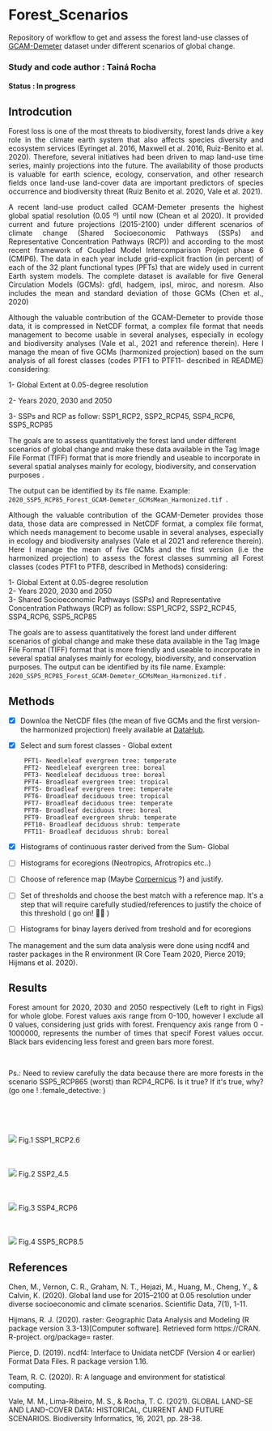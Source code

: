 # Forest_Scenarios
Repository of workflow to get and assess the forest land-use classes of [GCAM-Demeter](https://data.pnnl.gov/dataset/13192) dataset under different scenarios of global change.

### Study and code author : Tainá Rocha

#### Status : In progress

## Introdcution
<p align="justify"> Forest loss is one of the most threats to biodiversity, forest lands drive a key role in the climate earth system that also affects species diversity and ecosystem services (Eyringet al. 2016, Maxwell et al. 2016, Ruiz-Benito et al. 2020). Therefore, several initiatives had been driven to map land-use time series, mainly projections into the future. The availability of those products is valuable for earth science, ecology, conservation, and other research fields once land-use land-cover data are important predictors of species occurrence and biodiversity threat (Ruiz Benito et al. 2020, Vale et al. 2021).</p>


<p align="justify">A recent land-use product called GCAM-Demeter presents the highest global spatial resolution (0.05 º) until now (Chean et al 2020).  It provided current and future projections (2015-2100) under different scenarios of climate change (Shared Socioeconomic Pathways (SSPs) and Representative Concentration Pathways (RCP)) and according to the most recent framework of Coupled Model Intercomparison Project phase 6 (CMIP6). The data in each year include grid-explicit fraction (in percent) of each of the 32 plant functional types (PFTs) that are widely used in current Earth system models. The complete dataset is available for five General Circulation Models (GCMs): gfdl, hadgem, ipsl, miroc, and noresm. Also includes the mean and standard deviation of those GCMs (Chen et al., 2020)</p>

<p align="justify">Although the valuable contribution of the GCAM-Demeter to provide those data, it is compressed in NetCDF format, a complex file format that needs management to become usable in several analyses, especially in ecology and biodiversity analyses (Vale et al., 2021 and reference therein). Here I manage the mean of five GCMs (harmonized projection)  based on  the sum analysis of all forest classes (codes PTF1 to PTF11- described in README) considering:

1- Global Extent at  0.05-degree resolution <br>

2- Years 2020, 2030 and 2050 <br>

3- SSPs and RCP as follow: SSP1_RCP2, SSP2_RCP45, SSP4_RCP6, SSP5_RCP85 <br>

The goals are to assess quantitatively the forest land under different scenarios of global change and make these data available in the Tag Image File Format (TIFF) format that is more friendly and useable to incorporate in several spatial analyses mainly for ecology, biodiversity, and conservation purposes .

The output can be identified by its file name. Example: `2020_SSP5_RCP85_Forest_GCAM-Demeter_GCMsMean_Harmonized.tif `.

<p align="justify"> Although the valuable contribution of the GCAM-Demeter provides those data, those data are compressed in NetCDF format, a complex file format, which needs management to become usable in several analyses, especially in ecology and biodiversity analyses (Vale et al 2021 and reference therein). Here I manage the mean of five GCMs and the first version (i.e the harmonized projection)  to assess the forest classes summing all Forest classes (codes PTF1 to PTF8, described in Methods) considering:

1- Global Extent at  0.05-degree resolution <br>
2- Years 2020, 2030 and 2050 <br>
3- Shared Socioeconomic Pathways (SSPs) and Representative Concentration Pathways (RCP) as follow: SSP1_RCP2, SSP2_RCP45, SSP4_RCP6, SSP5_RCP85 <br>

  The goals are to assess quantitatively the forest land under different scenarios of global change and make these data available in the Tag Image File Format (TIFF) format that is more friendly and useable to incorporate in several spatial analyses mainly for ecology, biodiversity, and conservation purposes.  The output can be identified by its file name. Example: `2020_SSP5_RCP85_Forest_GCAM-Demeter_GCMsMean_Harmonized.tif` . </p>


## Methods

- [x] Downloa the NetCDF files  (the mean of five GCMs and the first version- the harmonized projection)  freely available at [DataHub](https://release.datahub.pnnl.gov/released_data/1190).
- [x] Select and sum forest classes - Global extent 
      
       PFT1- Needleleaf evergreen tree: temperate
       PFT2- Needleleaf evergreen tree: boreal
       PFT3- Needleleaf deciduous tree: boreal
       PFT4- Broadleaf evergreen tree: tropical
       PFT5- Broadleaf evergreen tree: temperate
       PFT6- Broadleaf deciduous tree: tropical
       PFT7- Broadleaf deciduous tree: temperate
       PFT8- Broadleaf deciduous tree: boreal
       PFT9- Broadleaf evergreen shrub: temperate
       PFT10- Broadleaf deciduous shrub: temperate
       PFT11- Broadleaf deciduous shrub: boreal
      
- [x] Histograms of continuous raster derived from the Sum- Global
- [ ] Histograms for ecoregions (Neotropics, Afrotropics etc..)
- [ ] Choose of reference map (Maybe [Corpernicus](https://land.copernicus.eu/global/products/lc) ?) and justify.
- [ ] Set of thresholds and choose the best match with a reference map. It's a step that will require carefully studied/references to justify the choice of this threshold ( go on! :female_detective:	)
- [ ] Histograms for binay layers derived from treshold and for ecoregions

The management and the sum data analysis were done using ncdf4 and raster packages in the R environment (R Core Team 2020, Pierce 2019; Hijmans et al. 2020).  

## Results 
<p align="justify">Forest amount for 2020, 2030 and 2050 respectively (Left to right in Figs) for whole globe. Forest values axis range from 0-100, however I exclude all 0 values, considering just grids with forest. Frenquency axis range from 0 - 1000000, represents the number of times that specif Forest values occur. Black bars evidencing less forest and green bars more forest.</p>
<br /> 
<p align="justify">Ps.: Need to review carefully the data because there are more forests in the scenario SSP5_RCP865 (worst) than RCP4_RCP6. Is it true? If it's true, why?    (go one ! :female_detective: )</p>
<br /> 
<br /> 
<br /> 



![](https://i.imgur.com/3Rg8B5n.png)
Fig.1 SSP1_RCP2.6
<br /> 
<br /> 
<br /> 

![](https://i.imgur.com/VodtnoE.png)
Fig.2 SSP2_4.5
<br /> 
<br /> 
<br /> 

![](https://i.imgur.com/XLdR95v.png)
Fig.3 SSP4_RCP6
<br /> 
<br /> 
<br /> 

![](https://i.imgur.com/2YOjzuK.png)
Fig.4 SSP5_RCP8.5
## References


Chen, M., Vernon, C. R., Graham, N. T., Hejazi, M., Huang, M., Cheng, Y., & Calvin, K. (2020). Global land use for 2015–2100 at 0.05 resolution under diverse socioeconomic and climate scenarios. Scientific Data, 7(1), 1-11. 

Hijmans, R. J. (2020). raster: Geographic Data Analysis and Modeling (R package version 3.3-13)[Computer software]. Retrieved form https://CRAN. R-project. org/package= raster.

Pierce, D. (2019). ncdf4: Interface to Unidata netCDF (Version 4 or earlier) Format Data Files. R package version 1.16.

Team, R. C. (2020). R: A language and environment for statistical computing.

Vale, M. M., Lima-Ribeiro, M. S., & Rocha, T. C. (2021). GLOBAL LAND-SE AND LAND-COVER DATA: HISTORICAL, CURRENT AND FUTURE SCENARIOS. Biodiversity Informatics, 16, 2021, pp. 28-38.


